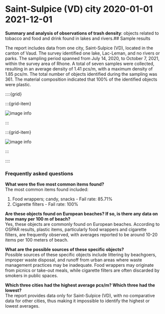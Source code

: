 # Saint-Sulpice (VD) city 2020-01-01 2021-12-01
**Summary and analysis of observations of trash density**: objects related to tobacco and food and drink found in lakes and rivers.## Sample results

The report includes data from one city, Saint-Sulpice (VD), located in the canton of Vaud. The survey identified one lake, Lac-Leman, and no rivers or parks. The sampling period spanned from July 14, 2020, to October 7, 2021, within the survey area of Rhone. A total of seven samples were collected, resulting in an average density of 1.41 pcs/m, with a maximum density of 1.85 pcs/m. The total number of objects identified during the sampling was 361. The material composition indicated that 100% of the identified objects were plastic.


::::{grid}

:::{grid-item}

![image info](test_md/intro_situation_plot.jpg)

:::

:::{grid-item}

![image info](./test_md/situation_map.jpg)

:::

::::

### Frequently asked questions

**What were the five most common items found?**  
The most common items found included:  
1. Food wrappers; candy, snacks - Fail rate: 85.71%
2. Cigarette filters - Fail rate: 100%

**Are these objects found on European beaches? If so, is there any data on how many per 100 m of beach?**  
Yes, these objects are commonly found on European beaches. According to OSPAR results, plastic items, particularly food wrappers and cigarette filters, are frequently observed, with averages reported to be around 10-20 items per 100 meters of beach.

**What are the possible sources of these specific objects?**  
Possible sources of these specific objects include littering by beachgoers, improper waste disposal, and runoff from urban areas where waste management practices may be inadequate. Food wrappers may originate from picnics or take-out meals, while cigarette filters are often discarded by smokers in public spaces.

**Which three cities had the highest average pcs/m? Which three had the lowest?**  
The report provides data only for Saint-Sulpice (VD), with no comparative data for other cities, thus making it impossible to identify the highest or lowest averages.